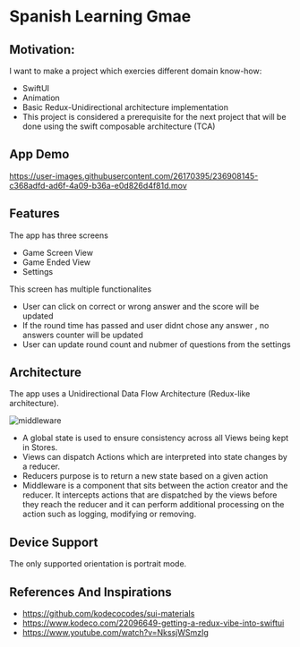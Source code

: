# Spanish Learning Gmae 

## Motivation:
I want to make a project which exercies different domain know-how:
- SwiftUI 
- Animation
- Basic Redux-Unidirectional architecture implementation
- This project is considered a prerequisite  for the next project that will be done using the swift composable architecture (TCA)

## App Demo

https://user-images.githubusercontent.com/26170395/236908145-c368adfd-ad6f-4a09-b36a-e0d826d4f81d.mov


## Features
The app has three screens
- Game Screen View
- Game Ended View
- Settings

This screen has multiple functionalites
- User can click on correct or wrong answer and the score will be updated 
- If the round time has passed and user didnt chose any answer , no answers counter will be updated
- User can update round count and nubmer of questions from the settings

## Architecture

The app uses a Unidirectional Data Flow Architecture (Redux-like architecture).

![middleware](https://user-images.githubusercontent.com/26170395/236257422-ecfa75b7-dd44-421a-a995-338d4f7378dc.png)

- A global state is used to ensure consistency across all Views being kept in Stores. 
- Views can dispatch Actions which are interpreted into state changes by a reducer.
- Reducers purpose is to return a new state based on a given action
- Middleware is a component that sits between the action creator and the reducer. It intercepts actions that are dispatched by the views before they reach the reducer and it can perform additional processing on the action such as logging, modifying or removing.

## Device Support

The only supported orientation is portrait mode.


## References And Inspirations
- https://github.com/kodecocodes/sui-materials 
- https://www.kodeco.com/22096649-getting-a-redux-vibe-into-swiftui
- https://www.youtube.com/watch?v=NkssjWSmzIg

